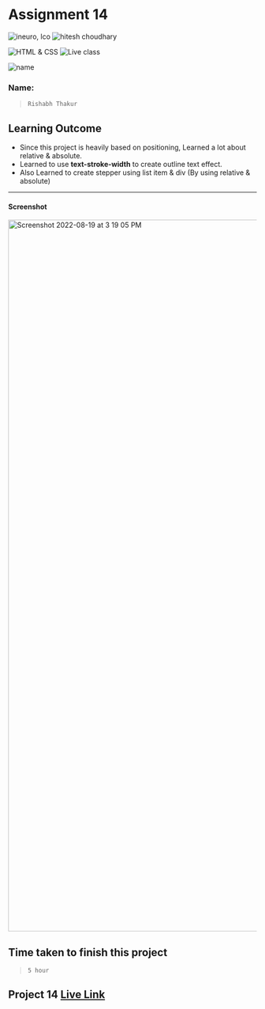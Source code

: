 # Assignment 14

![ineuro, lco](https://img.shields.io/badge/iNeuron-LCO-green)
![hitesh choudhary](https://img.shields.io/badge/Hitesh--Choudhary-Full--stack--JS--bootcamp-red)

![HTML & CSS](https://img.shields.io/badge/HTML-CSS-orange)
![Live class](https://img.shields.io/badge/LIVE--CLASS-PROJECT--14-lightgrey)

![name](https://img.shields.io/badge/Rishabh-Thakur-lightgrey)

### Name:

> `Rishabh Thakur`



## Learning Outcome
  - Since this project is heavily based on positioning,
    Learned a lot about relative & absolute.
  - Learned to use **text-stroke-width** to create outline text effect.
  - Also Learned to create stepper using list item & div (By using relative & absolute)

---

#### Screenshot
<img width="1439" alt="Screenshot 2022-08-19 at 3 19 05 PM" src="https://user-images.githubusercontent.com/74073486/185593123-bcc459a6-ace9-4094-9879-28f096c5d564.png">



## Time taken to finish this project

> `5 hour`

## Project 14 [Live Link](https://dance-home-page.vercel.app)
